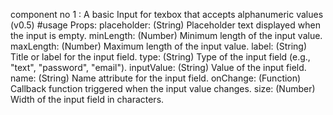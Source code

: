 component no 1 :
A basic Input for texbox that accepts alphanumeric values (v0.5)
#usage
<BasicInput
        name="myInput"
        type="text"
        placeholder="Enter text here..."
        inputValue={inputValue}
        onChange={handleChange}
        minLength={3}
        maxLength={20}
        size={30}
      />
Props:
placeholder: (String) Placeholder text displayed when the input is empty.
minLength: (Number) Minimum length of the input value.
maxLength: (Number) Maximum length of the input value.
label: (String) Title or label for the input field.
type: (String) Type of the input field (e.g., "text", "password", "email").
inputValue: (String) Value of the input field.
name: (String) Name attribute for the input field.
onChange: (Function) Callback function triggered when the input value changes.
size: (Number) Width of the input field in characters.


